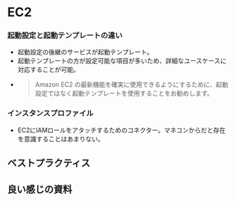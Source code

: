 # EC2

### 起動設定と起動テンプレートの違い
- 起動設定の後継のサービスが起動テンプレート。
- 起動テンプレートの方が設定可能な項目が多いため、詳細なユースケースに対応することが可能。
- > Amazon EC2 の最新機能を確実に使用できるようにするために、起動設定ではなく起動テンプレートを使用することをお勧めします。

### インスタンスプロファイル
- EC2にIAMロールをアタッチするためのコネクター。マネコンからだと存在を意識することはあまりない。

## ベストプラクティス
## 良い感じの資料
